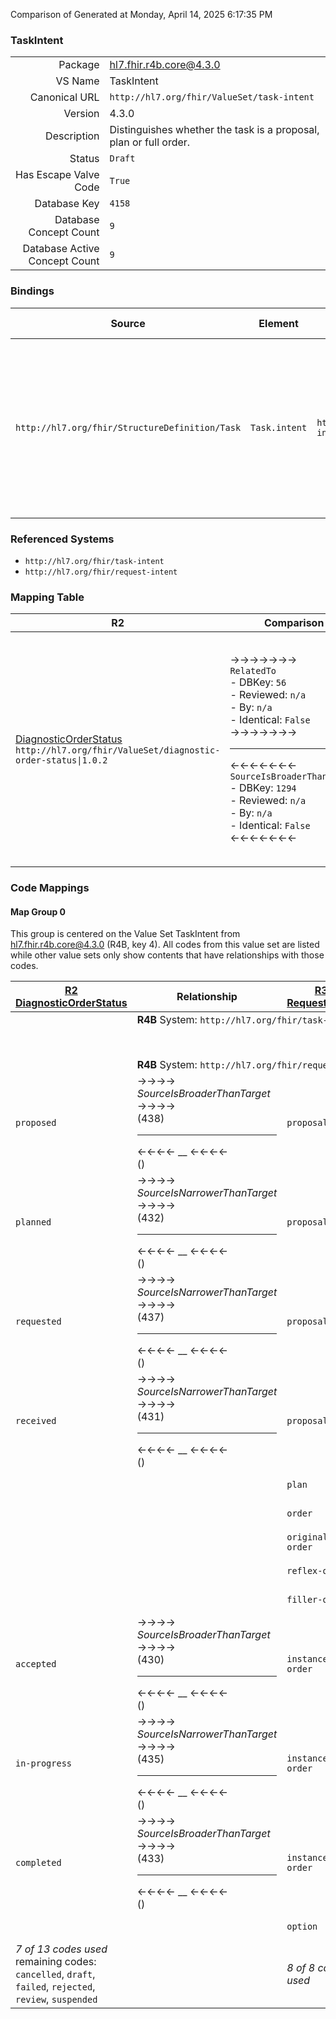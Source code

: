 Comparison of 
Generated at Monday, April 14, 2025 6:17:35 PM

### TaskIntent

|      |     |
| ---: | --- |
| Package | hl7.fhir.r4b.core@4.3.0 |
| VS Name | TaskIntent |
| Canonical URL | `http://hl7.org/fhir/ValueSet/task-intent` |
| Version | 4.3.0 |
| Description | Distinguishes whether the task is a proposal, plan or full order. |
| Status | `Draft` |
| Has Escape Valve Code | `True` |
| Database Key | `4158` |
| Database Concept Count | `9` |
| Database Active Concept Count | `9` |
### Bindings

| Source | Element | Binding | Strength | Element Short |
| ------ | ------- | ------- | -------- | ------------- |
| `http://hl7.org/fhir/StructureDefinition/Task` | `Task.intent` | `http://hl7.org/fhir/ValueSet/task-intent\|4.3.0` | `Required` | unknown \| proposal \| plan \| order \| original-order \| reflex-order \| filler-order \| instance-order \| option |

### Referenced Systems

* `http://hl7.org/fhir/task-intent`
* `http://hl7.org/fhir/request-intent`
### Mapping Table

| R2 | Comparison | R3 | Comparison | R4 | Comparison | R4B | Comparison | R5
| --- | --- | --- | --- | --- | --- | --- | --- | ---
| [DiagnosticOrderStatus](/docs/R2/ValueSets/DiagnosticOrderStatus.md)<br/> `http://hl7.org/fhir/ValueSet/diagnostic-order-status\|1.0.2` | →→→→→→→<br/>`RelatedTo`<br/>- DBKey: `56`<br/>- Reviewed: `n/a`<br/>- By: `n/a`<br/>- Identical: `False`<br/>→→→→→→→<hr/>←←←←←←←<br/>`SourceIsBroaderThanTarget`<br/>- DBKey: `1294`<br/>- Reviewed: `n/a`<br/>- By: `n/a`<br/>- Identical: `False`<br/>←←←←←←←| [RequestIntent](/docs/R3/ValueSets/RequestIntent.md)<br/> `http://hl7.org/fhir/ValueSet/request-intent\|3.0.2` | →→→→→→→<br/>`SourceIsNarrowerThanTarget`<br/>- DBKey: `525`<br/>- Reviewed: `n/a`<br/>- By: `n/a`<br/>- Identical: `False`<br/>→→→→→→→<hr/>←←←←←←←<br/>`SourceIsBroaderThanTarget`<br/>- DBKey: `746`<br/>- Reviewed: `n/a`<br/>- By: `n/a`<br/>- Identical: `False`<br/>←←←←←←←| [TaskIntent](/docs/R4/ValueSets/TaskIntent.md)<br/> `http://hl7.org/fhir/ValueSet/task-intent\|4.0.1` | →→→→→→→<br/>`Equivalent`<br/>- DBKey: `1763`<br/>- Reviewed: `n/a`<br/>- By: `n/a`<br/>- Identical: `False`<br/>→→→→→→→<hr/>←←←←←←←<br/>`Equivalent`<br/>- DBKey: `1764`<br/>- Reviewed: `n/a`<br/>- By: `n/a`<br/>- Identical: `False`<br/>←←←←←←←| [TaskIntent](/docs/R4B/ValueSets/TaskIntent.md)<br/> `http://hl7.org/fhir/ValueSet/task-intent\|4.3.0` | →→→→→→→<br/>`Equivalent`<br/>- DBKey: `1008`<br/>- Reviewed: `n/a`<br/>- By: `n/a`<br/>- Identical: `True`<br/>→→→→→→→<hr/>←←←←←←←<br/>`Equivalent`<br/>- DBKey: `1269`<br/>- Reviewed: `n/a`<br/>- By: `n/a`<br/>- Identical: `True`<br/>←←←←←←←| [TaskIntent](/docs/R5/ValueSets/TaskIntent.md)<br/> `http://hl7.org/fhir/ValueSet/task-intent\|5.0.0` 

### Code Mappings


#### Map Group 0

This group is centered on the Value Set TaskIntent from hl7.fhir.r4b.core@4.3.0 (R4B, key 4).
All codes from this value set are listed while other value sets only show contents that have relationships with those codes.

| [R2 DiagnosticOrderStatus](/docs/R2/ValueSets/DiagnosticOrderStatus.md)| Relationship | [R3 RequestIntent](/docs/R3/ValueSets/RequestIntent.md)| Relationship | [R4 TaskIntent](/docs/R4/ValueSets/TaskIntent.md)| Relationship | R4B TaskIntent| Relationship | [R5 TaskIntent](/docs/R5/ValueSets/TaskIntent.md)
| --- | --- | --- | --- | --- | --- | --- | --- | ---
| <td colspan="8">**R4B** System: `http://hl7.org/fhir/task-intent`
| | | | | `unknown`| _Equivalent_ <br/>(18294/18295)| **`unknown`**| _Equivalent_ <br/>(9508/11847)| `unknown`
| <td colspan="8">**R4B** System: `http://hl7.org/fhir/request-intent`
| `proposed`| →→→→ _SourceIsBroaderThanTarget_ →→→→ <br/>(438)<hr/>←←←← __ ←←←← <br/>() | `proposal`| _Equivalent_ <br/>(4923/7254)| `proposal`| _Equivalent_ <br/>(18296/18297)| **`proposal`**| _Equivalent_ <br/>(9506/11845)| `proposal`
| `planned`| →→→→ _SourceIsNarrowerThanTarget_ →→→→ <br/>(432)<hr/>←←←← __ ←←←← <br/>() | `proposal`| _Equivalent_ <br/>(4923/7254)| `proposal`| _Equivalent_ <br/>(18296/18297)| **`proposal`**| _Equivalent_ <br/>(9506/11845)| `proposal`
| `requested`| →→→→ _SourceIsNarrowerThanTarget_ →→→→ <br/>(437)<hr/>←←←← __ ←←←← <br/>() | `proposal`| _Equivalent_ <br/>(4923/7254)| `proposal`| _Equivalent_ <br/>(18296/18297)| **`proposal`**| _Equivalent_ <br/>(9506/11845)| `proposal`
| `received`| →→→→ _SourceIsNarrowerThanTarget_ →→→→ <br/>(431)<hr/>←←←← __ ←←←← <br/>() | `proposal`| _Equivalent_ <br/>(4923/7254)| `proposal`| _Equivalent_ <br/>(18296/18297)| **`proposal`**| _Equivalent_ <br/>(9506/11845)| `proposal`
| | | `plan`| _Equivalent_ <br/>(4922/7253)| `plan`| _Equivalent_ <br/>(18298/18299)| **`plan`**| _Equivalent_ <br/>(9505/11844)| `plan`
| | | `order`| _Equivalent_ <br/>(4920/7251)| `order`| _Equivalent_ <br/>(18300/18301)| **`order`**| _Equivalent_ <br/>(9503/11842)| `order`
| | | `original-order`| _Equivalent_ <br/>(4921/7252)| `original-order`| _Equivalent_ <br/>(18302/18303)| **`original-order`**| _Equivalent_ <br/>(9504/11843)| `original-order`
| | | `reflex-order`| _Equivalent_ <br/>(4924/7255)| `reflex-order`| _Equivalent_ <br/>(18304/18305)| **`reflex-order`**| _Equivalent_ <br/>(9507/11846)| `reflex-order`
| | | `filler-order`| _Equivalent_ <br/>(4917/7248)| `filler-order`| _Equivalent_ <br/>(18306/18307)| **`filler-order`**| _Equivalent_ <br/>(9500/11839)| `filler-order`
| `accepted`| →→→→ _SourceIsBroaderThanTarget_ →→→→ <br/>(430)<hr/>←←←← __ ←←←← <br/>() | `instance-order`| _Equivalent_ <br/>(4918/7249)| `instance-order`| _Equivalent_ <br/>(18308/18309)| **`instance-order`**| _Equivalent_ <br/>(9501/11840)| `instance-order`
| `in-progress`| →→→→ _SourceIsNarrowerThanTarget_ →→→→ <br/>(435)<hr/>←←←← __ ←←←← <br/>() | `instance-order`| _Equivalent_ <br/>(4918/7249)| `instance-order`| _Equivalent_ <br/>(18308/18309)| **`instance-order`**| _Equivalent_ <br/>(9501/11840)| `instance-order`
| `completed`| →→→→ _SourceIsBroaderThanTarget_ →→→→ <br/>(433)<hr/>←←←← __ ←←←← <br/>() | `instance-order`| _Equivalent_ <br/>(4918/7249)| `instance-order`| _Equivalent_ <br/>(18308/18309)| **`instance-order`**| _Equivalent_ <br/>(9501/11840)| `instance-order`
| | | `option`| _Equivalent_ <br/>(4919/7250)| `option`| _Equivalent_ <br/>(18310/18311)| **`option`**| _Equivalent_ <br/>(9502/11841)| `option`
| *7 of 13 codes used* <br/>remaining codes:<br/>`cancelled`, `draft`, `failed`, `rejected`, `review`, `suspended`| | *8 of 8 codes used* | | *9 of 9 codes used* | | *9 of 9 codes used* | | *9 of 9 codes used* 

